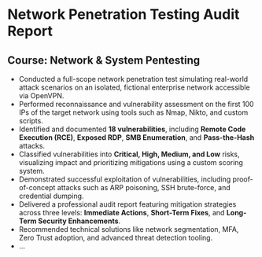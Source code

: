 # **Network Penetration Testing Audit Report**
## **Course:** Network & System Pentesting

* Conducted a full-scope network penetration test simulating real-world attack scenarios on an isolated, fictional enterprise network accessible via OpenVPN.
* Performed reconnaissance and vulnerability assessment on the first 100 IPs of the target network using tools such as Nmap, Nikto, and custom scripts.
* Identified and documented **18 vulnerabilities**, including **Remote Code Execution (RCE)**, **Exposed RDP**, **SMB Enumeration**, and **Pass-the-Hash** attacks.
* Classified vulnerabilities into **Critical, High, Medium, and Low** risks, visualizing impact and prioritizing mitigations using a custom scoring system.
* Demonstrated successful exploitation of vulnerabilities, including proof-of-concept attacks such as ARP poisoning, SSH brute-force, and credential dumping.
* Delivered a professional audit report featuring mitigation strategies across three levels: **Immediate Actions**, **Short-Term Fixes**, and **Long-Term Security Enhancements**.
* Recommended technical solutions like network segmentation, MFA, Zero Trust adoption, and advanced threat detection tooling.
* ...
